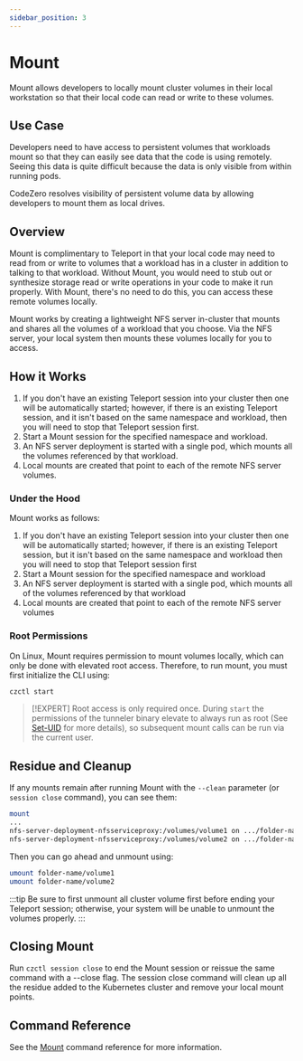 ```yaml
---
sidebar_position: 3
---
```


# Mount

Mount allows developers to locally mount cluster volumes in their local workstation so that their local code can read or write to these volumes.

## Use Case

Developers need to have access to persistent volumes that workloads mount so that they can easily see data that the code is using remotely. Seeing this data is quite difficult because the data is only visible from within running pods.

CodeZero resolves visibility of persistent volume data by allowing developers to mount them as local drives.

## Overview

Mount is complimentary to Teleport in that your local code may need to read from or write to volumes that a workload has in a cluster in addition to talking to that workload. Without Mount, you would need to stub out or synthesize storage read or write operations in your code to make it run properly. With Mount, there's no need to do this, you can access these remote volumes locally.

Mount works by creating a lightweight NFS server in-cluster that mounts and shares all the volumes of a workload that you choose.
Via the NFS server, your local system then mounts these volumes locally for you to access.

## How it Works

1. If you don't have an existing Teleport session into your cluster then one will be automatically started; however, if there is an existing Teleport session, and it isn't based on the same namespace and workload, then you will need to stop that Teleport session first.
1. Start a Mount session for the specified namespace and workload.
1. An NFS server deployment is started with a single pod, which mounts all the volumes referenced by that workload.
1. Local mounts are created that point to each of the remote NFS server volumes.

### Under the Hood

Mount works as follows:

1. If you don't have an existing Teleport session into your cluster then one will be automatically started; however, if there is an existing Teleport session, but it isn't based on the same namespace and workload then you will need to stop that Teleport session first
1. Start a Mount session for the specified namespace and workload
1. An NFS server deployment is started with a single pod, which mounts all of the volumes referenced by that workload
1. Local mounts are created that point to each of the remote NFS server volumes

### Root Permissions

On Linux, Mount requires permission to mount volumes locally, which can only be done with elevated root access. Therefore, to run mount, you must first initialize the CLI using:

```bash
czctl start
```

> [!EXPERT]
> Root access is only required once. During `start` the permissions of the tunneler binary elevate to always run as root (See [Set-UID](https://en.wikipedia.org/wiki/Setuid) for more details), so subsequent mount calls can be run via the current user.

## Residue and Cleanup

If any mounts remain after running Mount with the `--clean` parameter (or `session close` command), you can see them:

```bash
mount
...
nfs-server-deployment-nfsserviceproxy:/volumes/volume1 on .../folder-name/volume1 (nfs)
nfs-server-deployment-nfsserviceproxy:/volumes/volume2 on .../folder-name/volume2 (nfs)
```

Then you can go ahead and unmount using:

```bash
umount folder-name/volume1
umount folder-name/volume2
```

:::tip
Be sure to first unmount all cluster volume first before ending your Teleport session; otherwise, your system will be unable to unmount the volumes properly.
:::

## Closing Mount

Run `czctl session close` to end the Mount session or reissue the same command with a --close flag. The session close command will clean up all the residue added to the Kubernetes cluster and remove your local mount points.

## Command Reference

See the [Mount](/references/command-line?id=mount) command reference for more information.
